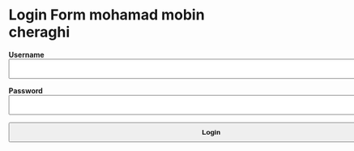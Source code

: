 <!DOCTYPE html>
<html>
<head>
<style>
*{box-sizing: border-box;}
.container {width: 800px;}
input{
width: 100%;
padding: 10px 15px;
margin: 0 0 15px 0;
}
button{
width: 100%;
font-weight: bold;
padding: 10px;
}
input:focus {
border: 2px solid cornflowerblue;
}
</style>
</head>
<body>
<h1>Login Form mohamad mobin cheraghi</h1>
<div class="container">
<form action="/action_page.php">
<label for="uname"><b>Username</b></label>
<input type="text" id="uname" name="uname" required>
<label for="psw"><b>Password</b></label>
<input type="password" id="psw" name="psw" required>
<button type="submit">Login</button>
</form>
</div>
</body>
</html>
